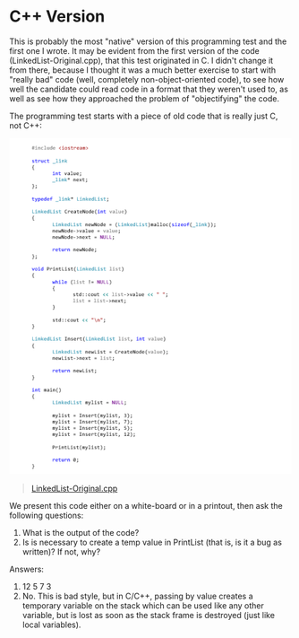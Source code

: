 # C++ Version

This is probably the most "native" version of this programming test and the first one I wrote.  It may be evident from the first version of the code (LinkedList-Original.cpp), that this test originated in
C.  I didn't change it from there, because I thought it was a much better exercise to start with "really bad" code (well, completely non-object-oriented code), to see how well the candidate could read code
in a format that they weren't used to, as well as see how they approached the problem of "objectifying" the code.

The programming test starts with a piece of old code that is really just C, not C++:

![LinkedList-Original.cpp](LinkedList-Original.png)

> [LinkedList-Original.cpp](programming-tests/LinkedLists/LinkedList-Original/LinkedList-Original.cpp)

We present this code either on a white-board or in a printout, then ask the following questions:

1. What is the output of the code?
2. Is is necessary to create a temp value in PrintList (that is, is it a bug as written)?  If not, why?

Answers:

1. 12 5 7 3
2. No.  This is bad style, but in C/C++, passing by value creates a temporary variable on the stack which can be used like any other variable, but is lost as soon as the stack frame is destroyed (just
like local variables).